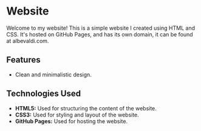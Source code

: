 # Website

Welcome to my website! This is a simple website I created using HTML and CSS. It's hosted on GitHub Pages, and has its own domain, it can be found at albevaldi.com.

## Features

- Clean and minimalistic design.

## Technologies Used

- **HTML5:** Used for structuring the content of the website.
- **CSS3:** Used for styling and layout of the website.
- **GitHub Pages:** Used for hosting the website.